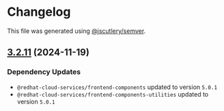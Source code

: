 # Changelog

This file was generated using [@jscutlery/semver](https://github.com/jscutlery/semver).

## [3.2.11](https://github.com/RedHatInsights/frontend-components/compare/@redhat-cloud-services/rule-components-3.2.10...@redhat-cloud-services/rule-components-3.2.11) (2024-11-19)

### Dependency Updates

* `@redhat-cloud-services/frontend-components` updated to version `5.0.1`
* `@redhat-cloud-services/frontend-components-utilities` updated to version `5.0.1`
